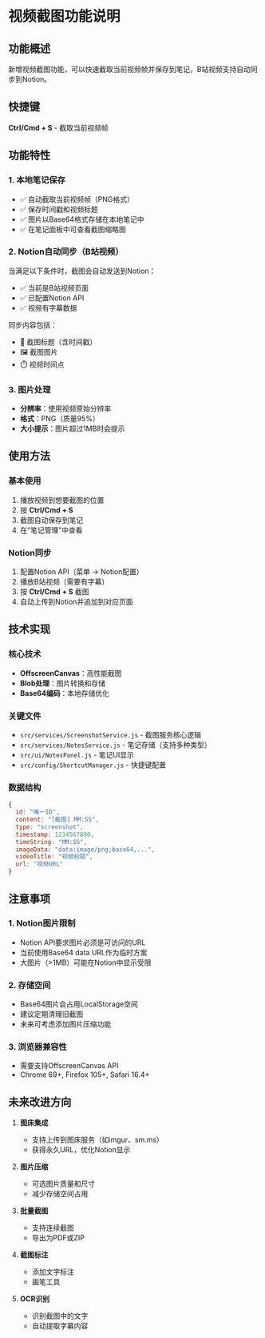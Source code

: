 # 视频截图功能说明

## 功能概述

新增视频截图功能，可以快速截取当前视频帧并保存到笔记，B站视频支持自动同步到Notion。

## 快捷键

**Ctrl/Cmd + S** - 截取当前视频帧

## 功能特性

### 1. 本地笔记保存
- ✅ 自动截取当前视频帧（PNG格式）
- ✅ 保存时间戳和视频标题
- ✅ 图片以Base64格式存储在本地笔记中
- ✅ 在笔记面板中可查看截图缩略图

### 2. Notion自动同步（B站视频）
当满足以下条件时，截图会自动发送到Notion：
- ✅ 当前是B站视频页面
- ✅ 已配置Notion API
- ✅ 视频有字幕数据

同步内容包括：
- 📸 截图标题（含时间戳）
- 🖼️ 截图图片
- ⏱️ 视频时间点

### 3. 图片处理
- **分辨率**：使用视频原始分辨率
- **格式**：PNG（质量95%）
- **大小提示**：图片超过1MB时会提示

## 使用方法

### 基本使用
1. 播放视频到想要截图的位置
2. 按 **Ctrl/Cmd + S**
3. 截图自动保存到笔记
4. 在"笔记管理"中查看

### Notion同步
1. 配置Notion API（菜单 → Notion配置）
2. 播放B站视频（需要有字幕）
3. 按 **Ctrl/Cmd + S** 截图
4. 自动上传到Notion并追加到对应页面

## 技术实现

### 核心技术
- **OffscreenCanvas**：高性能截图
- **Blob处理**：图片转换和存储
- **Base64编码**：本地存储优化

### 关键文件
- `src/services/ScreenshotService.js` - 截图服务核心逻辑
- `src/services/NotesService.js` - 笔记存储（支持多种类型）
- `src/ui/NotesPanel.js` - 笔记UI显示
- `src/config/ShortcutManager.js` - 快捷键配置

### 数据结构
```javascript
{
  id: "唯一ID",
  content: "[截图] MM:SS",
  type: "screenshot",
  timestamp: 1234567890,
  timeString: "MM:SS",
  imageData: "data:image/png;base64,...",
  videoTitle: "视频标题",
  url: "视频URL"
}
```

## 注意事项

### 1. Notion图片限制
- Notion API要求图片必须是可访问的URL
- 当前使用Base64 data URL作为临时方案
- 大图片（>1MB）可能在Notion中显示受限

### 2. 存储空间
- Base64图片会占用LocalStorage空间
- 建议定期清理旧截图
- 未来可考虑添加图片压缩功能

### 3. 浏览器兼容性
- 需要支持OffscreenCanvas API
- Chrome 69+, Firefox 105+, Safari 16.4+

## 未来改进方向

1. **图床集成**
   - 支持上传到图床服务（如imgur、sm.ms）
   - 获得永久URL，优化Notion显示

2. **图片压缩**
   - 可选图片质量和尺寸
   - 减少存储空间占用

3. **批量截图**
   - 支持连续截图
   - 导出为PDF或ZIP

4. **截图标注**
   - 添加文字标注
   - 画笔工具

5. **OCR识别**
   - 识别截图中的文字
   - 自动提取字幕内容
